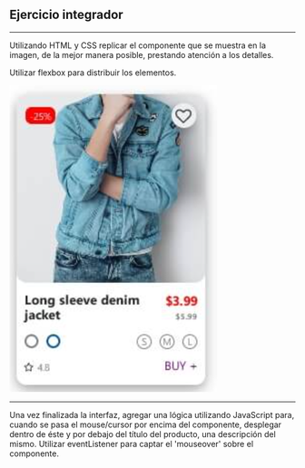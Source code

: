 ## Ejercicio integrador
---

Utilizando HTML y CSS replicar el componente que se muestra en la imagen, de la mejor manera posible, prestando atención a los detalles.

Utilizar flexbox para distribuir los elementos.

![alt text](image.png)


---

Una vez finalizada la interfaz, agregar una lógica utilizando JavaScript para, cuando se pasa el mouse/cursor por encima del componente, desplegar dentro de éste y por debajo del título del producto, una descripción del mismo. Utilizar eventListener para captar el 'mouseover' sobre el componente.